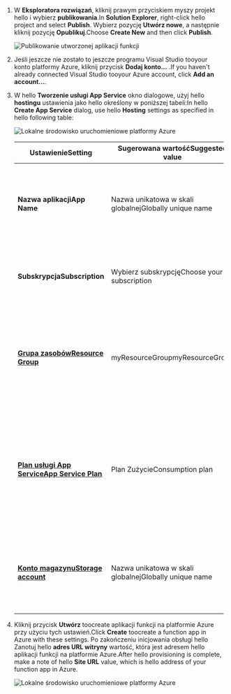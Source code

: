 1. <span data-ttu-id="3c1ec-101">W **Eksploratora rozwiązań**, kliknij prawym przyciskiem myszy projekt hello i wybierz **publikowania**.</span><span class="sxs-lookup"><span data-stu-id="3c1ec-101">In **Solution Explorer**, right-click hello project and select **Publish**.</span></span> <span data-ttu-id="3c1ec-102">Wybierz pozycję **Utwórz nowe**, a następnie kliknij pozycję **Opublikuj**.</span><span class="sxs-lookup"><span data-stu-id="3c1ec-102">Choose **Create New**  and then click **Publish**.</span></span> 

    ![Publikowanie utworzonej aplikacji funkcji](./media/functions-vstools-publish/functions-vstools-publish-new-function-app.png)

2. <span data-ttu-id="3c1ec-104">Jeśli jeszcze nie zostało to jeszcze programu Visual Studio tooyour konto platformy Azure, kliknij przycisk **Dodaj konto...** .</span><span class="sxs-lookup"><span data-stu-id="3c1ec-104">If you haven't already connected Visual Studio tooyour Azure account, click **Add an account...**.</span></span>  

3. <span data-ttu-id="3c1ec-105">W hello **Tworzenie usługi App Service** okno dialogowe, użyj hello **hostingu** ustawienia jako hello określony w poniższej tabeli:</span><span class="sxs-lookup"><span data-stu-id="3c1ec-105">In hello **Create App Service** dialog, use hello **Hosting** settings as specified in hello following table:</span></span> 

    ![Lokalne środowisko uruchomieniowe platformy Azure](./media/functions-vstools-publish/functions-vstools-publish.png)

    | <span data-ttu-id="3c1ec-107">Ustawienie</span><span class="sxs-lookup"><span data-stu-id="3c1ec-107">Setting</span></span>      | <span data-ttu-id="3c1ec-108">Sugerowana wartość</span><span class="sxs-lookup"><span data-stu-id="3c1ec-108">Suggested value</span></span>  | <span data-ttu-id="3c1ec-109">Opis</span><span class="sxs-lookup"><span data-stu-id="3c1ec-109">Description</span></span>                                |
    | ------------ |  ------- | -------------------------------------------------- |
    | <span data-ttu-id="3c1ec-110">**Nazwa aplikacji**</span><span class="sxs-lookup"><span data-stu-id="3c1ec-110">**App Name**</span></span> | <span data-ttu-id="3c1ec-111">Nazwa unikatowa w skali globalnej</span><span class="sxs-lookup"><span data-stu-id="3c1ec-111">Globally unique name</span></span> | <span data-ttu-id="3c1ec-112">Unikatowa nazwa identyfikująca nową aplikację funkcji.</span><span class="sxs-lookup"><span data-stu-id="3c1ec-112">Name that uniquely identifies your new function app.</span></span> |
    | <span data-ttu-id="3c1ec-113">**Subskrypcja**</span><span class="sxs-lookup"><span data-stu-id="3c1ec-113">**Subscription**</span></span> | <span data-ttu-id="3c1ec-114">Wybierz subskrypcję</span><span class="sxs-lookup"><span data-stu-id="3c1ec-114">Choose your subscription</span></span> | <span data-ttu-id="3c1ec-115">Witaj toouse subskrypcji platformy Azure.</span><span class="sxs-lookup"><span data-stu-id="3c1ec-115">hello Azure subscription toouse.</span></span> |
    | <span data-ttu-id="3c1ec-116">**[Grupa zasobów](../articles/azure-resource-manager/resource-group-overview.md)**</span><span class="sxs-lookup"><span data-stu-id="3c1ec-116">**[Resource Group](../articles/azure-resource-manager/resource-group-overview.md)**</span></span> | <span data-ttu-id="3c1ec-117">myResourceGroup</span><span class="sxs-lookup"><span data-stu-id="3c1ec-117">myResourceGroup</span></span> |  <span data-ttu-id="3c1ec-118">Nazwa zasobu hello grupy w których toocreate funkcji aplikacji.</span><span class="sxs-lookup"><span data-stu-id="3c1ec-118">Name of hello resource group in which toocreate your function app.</span></span> |
    | <span data-ttu-id="3c1ec-119">**[Plan usługi App Service](../articles/azure-functions/functions-scale.md)**</span><span class="sxs-lookup"><span data-stu-id="3c1ec-119">**[App Service Plan](../articles/azure-functions/functions-scale.md)**</span></span> | <span data-ttu-id="3c1ec-120">Plan Zużycie</span><span class="sxs-lookup"><span data-stu-id="3c1ec-120">Consumption plan</span></span> | <span data-ttu-id="3c1ec-121">Upewnij się, że hello toochoose **zużycie** w obszarze **rozmiar** podczas tworzenia nowego planu.</span><span class="sxs-lookup"><span data-stu-id="3c1ec-121">Make sure toochoose hello **Consumption** under **Size** when you create a new plan.</span></span>  |
    | <span data-ttu-id="3c1ec-122">**[Konto magazynu](../articles/storage/common/storage-create-storage-account.md#create-a-storage-account)**</span><span class="sxs-lookup"><span data-stu-id="3c1ec-122">**[Storage account](../articles/storage/common/storage-create-storage-account.md#create-a-storage-account)**</span></span> | <span data-ttu-id="3c1ec-123">Nazwa unikatowa w skali globalnej</span><span class="sxs-lookup"><span data-stu-id="3c1ec-123">Globally unique name</span></span> | <span data-ttu-id="3c1ec-124">Użyj istniejącego konta magazynu lub utwórz nowe konto.</span><span class="sxs-lookup"><span data-stu-id="3c1ec-124">Use an existing storage account or create a new one.</span></span>   |

4. <span data-ttu-id="3c1ec-125">Kliknij przycisk **Utwórz** toocreate aplikacji funkcji na platformie Azure przy użyciu tych ustawień.</span><span class="sxs-lookup"><span data-stu-id="3c1ec-125">Click **Create** toocreate a function app in Azure with these settings.</span></span> <span data-ttu-id="3c1ec-126">Po zakończeniu inicjowania obsługi hello Zanotuj hello **adres URL witryny** wartość, która jest adresem hello aplikacji funkcji na platformie Azure.</span><span class="sxs-lookup"><span data-stu-id="3c1ec-126">After hello provisioning is complete, make a note of hello **Site URL** value, which is hello address of your function app in Azure.</span></span> 

    ![Lokalne środowisko uruchomieniowe platformy Azure](./media/functions-vstools-publish/functions-vstools-publish-profile.png)
